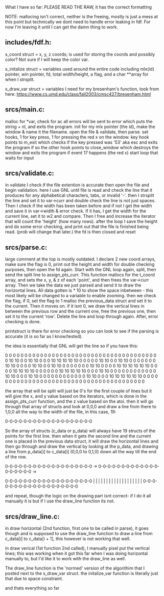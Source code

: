 What I have so far: PLEASE READ THE RAW, it has the correct formatting

NOTE: mallocing isn't correct, neither is the freeing, mostly is just a mess at this point but technically we dont need
to handle error leaking in fdf. For now I'm leaving it until I can get the damn thing to work.

includes/fdf.h:
---------------
s_coord struct = x, y, z coords; is used for storing the coords and possibly color? Not sure if I will keep the color var.

s_initalize struct = variables used around the entire code including mlx(id) pointer, win pointer, fd, total width/height,
a flag, and a char **array for when I strsplit.

s_draw_var struct = variables I need for my bresenham's function, took from here: https://www.cs.umd.edu/class/fall2003/cmsc427/bresenham.html

srcs/main.c:
------------
malloc for *var, check for ac
all errors will be sent to error which puts the string + nl, and exits the program.
init for my mlx pointer (the id), make the window & name it the filename.
open the file & validate, then parse.
set hooks, 1 for key press, 1 for pressing the red x on the window.
key hook points to m_exit which checks if the key pressed was '53' aka esc and exits the program if so
the other hook points to close_window which destroys the window and exits the program if event 17 happens (the red x)
start loop that waits for input

srcs/validate.c:
----------------
in validate I check if the file extention is accurate
then open the file and begin validation.
here I use GNL until file is read and check the line that it produces for any alphabetical characters, tabs, or invalid '-'.
then I strsplit the line and set it to var->curr and double check the line is not just spaces.
Then I check if the width has been taken before and if not I get the width and save it in var->width & error check.
If it has, I get the width for the current line, set it to w2 and compare.
Then I free and increase the iterator that will count the 'height' (how many rows).
after the loop I save the height and do some error checking, and print out that the file is finished being read. (prob will change that later.)
the fd is then closed and reset

srcs/parse.c:
-------------
large comment at the top is mostly outdated.
I declare 2 new coord arrays, make sure the flag is 0, print out the height and width for double checking purposes, 
then open the fd again. Start with the GNL loop again, split, then send the split line to assign_pts_curr.
This function mallocs for the t_coord array, and sets the x, y, & z of each 'point', and then frees the var->curr array.
Then we take the data we just parsed and send it to draw the horizontal lines.
All data gotten is * 10 to show the space inbetween - this most likely will be changed to a variable to enable zooming.
then we check the flag, if 0, set the flag to 1 malloc the previous_data struct and set it to the current. Then it moves on.
if it isnt 0, we draw the vertical lines in between the previous row and the current one, free the previous one,
then set it to the current 'row'. Delete the line and loop through again. After, error checking is done.

printstruct is there for error checking so you can look to see if the parsing is accurate (it is so far as I know/tested).

the idea is essentially that GNL will get the line so if you have this:

0  0  0  0  0  0  0  0  0  0  0  0  0  0  0  0  0  0  0
0  0  0  0  0  0  0  0  0  0  0  0  0  0  0  0  0  0  0
0  0 10 10  0  0 10 10  0  0  0 10 10 10 10 10  0  0  0
0  0 10 10  0  0 10 10  0  0  0  0  0  0  0 10 10  0  0
0  0 10 10  0  0 10 10  0  0  0  0  0  0  0 10 10  0  0
0  0 10 10 10 10 10 10  0  0  0  0 10 10 10 10  0  0  0
0  0  0 10 10 10 10 10  0  0  0 10 10  0  0  0  0  0  0
0  0  0  0  0  0 10 10  0  0  0 10 10  0  0  0  0  0  0
0  0  0  0  0  0 10 10  0  0  0 10 10 10 10 10 10  0  0
0  0  0  0  0  0  0  0  0  0  0  0  0  0  0  0  0  0  0
0  0  0  0  0  0  0  0  0  0  0  0  0  0  0  0  0  0  0

the array that will be split will just be 0's for the first couple of lines but it will give the x, and y value based
on the iterators, which is done in the assign_pts_curr function, and the z value based on the atoi.
then it will go through that array of structs and look at 0,0,0 and draw a line from there to 1,0,0 all the way to the width
of the file, in this case, 19:

0-0-0-0-0-0-0-0-0-0-0-0-0-0-0-0-0-0-0

So the array of structs (c_data or p_data) will always have 19 structs of the points for the 
first line. then when it gets the second line and the current one is placed in the previous data struct, it will draw the
horizontal lines and then go through and draw the vertical by looking at the p_data, and drawing a line from p_data[i] to c_data[i] (0,0,0 to 0,1,0) down all the way till the end of the row.

0-0-0-0-0-0-0-0-0-0-0-0-0-0-0-0-0-0-0 -> 
0-0-0-0-0-0-0-0-0-0-0-0-0-0-0-0-0-0-0 ->

0-0-0-0-0-0-0-0-0-0-0-0-0-0-0-0-0-0-0
| | | | | | | | | | | | | | | | | | |
0-0-0-0-0-0-0-0-0-0-0-0-0-0-0-0-0-0-0

and repeat, though the logic on the drawing part isnt correct- if I do it all manually it is but if I use the draw_line function its not.

srcs/draw_line.c:
-----------------
in draw horizontal (2nd function, first one to be called in parse), it goes though and is supposed to use the 
draw_line function to draw a line from c_data[i] to c_data[i + 1], this however is not working that well.

in draw verical (1st function 2nd called), I manually pixel put the vertical lines; this was working when it got this far
when I was doing horizontal manually to, but I'd like it to work with the draw_line as well. 

The draw_line function is the 'normed' version of the algorithim that I posted next to the s_draw_var struct.
the initalize_var function is literally just that due to space constraint.

and thats everything so far
